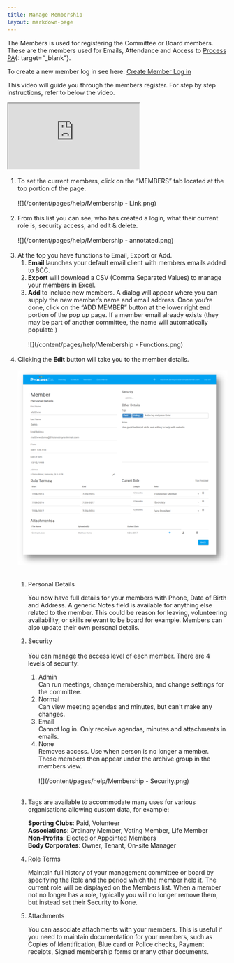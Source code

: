 ```yaml
---
title: Manage Membership
layout: markdown-page
---
```


The Members is used for registering the Committee or Board members. These are the members used for Emails, Attendance and Access to [Process PA](https://processpa.com/){: target="_blank"}.

To create a new member log in see here: [Create Member Log in](/quick-start-guide/manage-membership/create-member-log-in.html)

This video will guide you through the members register. For step by step instructions, refer to below the video.

<div class="container my-5">
    <div class="embed-responsive embed-responsive-16by9">
        <iframe class="embed-responsive-item" src=https://www.youtube.com/embed/RG_YKidWIwk" allowfullscreen></iframe>
    </div>
</div>



1. To set the current members, click on the “MEMBERS” tab located at the top portion of the page.<br><br>![](/content/pages/help/Membership - Link.png)<br>&nbsp;
2. From this list you can see, who has created a login, what their current role is, security access, and edit & delete.<br><br>![](/content/pages/help/Membership - annotated.png)<br>&nbsp;
3. At the top you have functions to Email, Export or Add.
   1. **Email** launches your default email client with members emails added to BCC.
   2. **Export** will download a CSV (Comma Separated Values) to manage your members in Excel.
   3. **Add** to include new members. A dialog will appear where you can supply the new member’s name and email address. Once you’re done, click on the “ADD MEMBER” button at the lower right end portion of the pop up page. If a member email already exists (they may be part of another committee, the name will automatically populate.)<br><br>![](/content/pages/help/Membership - Functions.png)<br>&nbsp;
4. Clicking the **Edit** button will take you to the member details.<br><br>![](/content/posts/membership-details.png)<br>&nbsp;
   1. Personal Details

      You now have full details for your members with Phone, Date of Birth and Address. A generic Notes field is available for anything else related to the member. This could be reason for leaving, volunteering availability, or skills relevant to be board for example. Members can also update their own personal details.

   2. Security<br><br>You can manage the access level of each member. There are 4 levels of security.
      1. Admin<br>Can run meetings, change membership, and change settings for the committee.
      2. Normal<br>Can view meeting agendas and minutes, but can't make any changes.
      3. Email<br>Cannot log in. Only receive agendas, minutes and attachments in emails.
      4. None<br>Removes access. Use when person is no longer a member. These members then appear under the archive group in the members view.<br><br>![](/content/pages/help/Membership - Security.png)<br>&nbsp;
   3. Tags are available to accommodate many uses for various organisations allowing custom data, for example:

      **Sporting Clubs**: Paid, Volunteer<br>**Associations**: Ordinary Member, Voting Member, Life Member<br>**Non-Profits**: Elected or Appointed Members<br>**Body Corporates**: Owner, Tenant, On-site Manager

   4. Role Terms

      Maintain full history of your management committee or board by specifying the Role and the period which the member held it. The current role will be displayed on the Members list. When a member not no longer has a role, typically you will no longer remove them, but instead set their Security to None.

   5. Attachments

      You can associate attachments with your members. This is useful if you need to maintain documentation for your members, such as Copies of Identification, Blue card or Police checks, Payment receipts, Signed membership forms or many other documents.